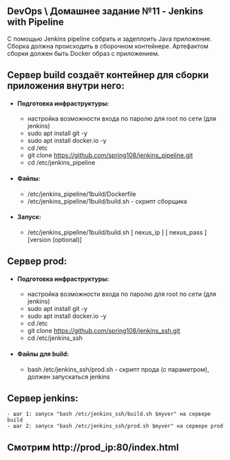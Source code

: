 ## DevOps \ Домашнее задание №11 - Jenkins with Pipeline

С помощью Jenkins pipeline собрать и задеплоить Java приложение. 
Сборка должна происходить в сборочном контейнере. 
Артефактом сборки должен быть Docker образ с приложением.



## Сервер build создаёт контейнер для сборки приложения внутри него:
  - #### Подготовка инфраструктуры:
    - настройка возможности входа по паролю для root по сети (для jenkins)
    - sudo apt install git -y
    - sudo apt install docker.io -y
    - cd /etc
    - git clone https://github.com/spring108/jenkins_pipeline.git
    - cd /etc/jenkins_pipeline
  - #### Файлы:
    - /etc/jenkins_pipeline/1build/Dockerfile
    - /etc/jenkins_pipeline/1build/build.sh - скрипт сборщика
  - #### Запуск:
    - /etc/jenkins_pipeline/1build/build.sh [ nexus_ip ] [ nexus_pass ] [version (optional)]




## Сервер prod:
  - #### Подготовка инфраструктуры:
    - настройка возможности входа по паролю для root по сети (для jenkins)
    - sudo apt install git -y
    - sudo apt install docker.io -y
    - cd /etc
    - git clone https://github.com/spring108/jenkins_ssh.git
    - cd /etc/jenkins_ssh
  - #### Файлы для build:
    - bash /etc/jenkins_ssh/prod.sh - скрипт прода (с параметром), должен запускаться jenkins

## Сервер jenkins:
    - шаг 1: запуск "bash /etc/jenkins_ssh/build.sh $myver" на сервере build
    - шаг 2: запуск "bash /etc/jenkins_ssh/prod.sh $myver" на сервере prod

## Смотрим http://prod_ip:80/index.html